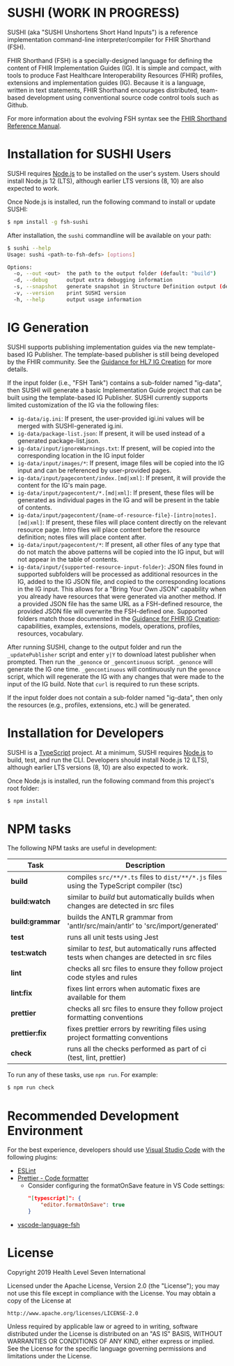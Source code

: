 # SUSHI (WORK IN PROGRESS)

SUSHI (aka "SUSHI Unshortens Short Hand Inputs") is a reference implementation command-line interpreter/compiler for FHIR Shorthand (FSH).

FHIR Shorthand (FSH) is a specially-designed language for defining the content of FHIR Implementation Guides (IG). It is simple and compact, with tools to produce Fast Healthcare Interoperability Resources (FHIR) profiles, extensions and implementation guides (IG). Because it is a language, written in text statements, FHIR Shorthand encourages distributed, team-based development using conventional source code control tools such as Github.

For more information about the evolving FSH syntax see the [FHIR Shorthand Reference Manual](https://build.fhir.org/ig/HL7/fhir-shorthand/).

# Installation for SUSHI Users

SUSHI requires [Node.js](https://nodejs.org/) to be installed on the user's system.  Users should install Node.js 12 (LTS), although earlier LTS versions (8, 10) are also expected to work.

Once Node.js is installed, run the following command to install or update SUSHI:

```sh
$ npm install -g fsh-sushi
```

After installation, the `sushi` commandline will be available on your path:

```sh
$ sushi --help
Usage: sushi <path-to-fsh-defs> [options]

Options:
  -o, --out <out>  the path to the output folder (default: "build")
  -d, --debug      output extra debugging information
  -s, --snapshot   generate snapshot in Structure Definition output (default: false)
  -v, --version    print SUSHI version
  -h, --help       output usage information
```

# IG Generation

SUSHI supports publishing implementation guides via the new template-based IG Publisher.  The template-based publisher is still being developed by the FHIR community.  See the [Guidance for HL7 IG Creation](https://build.fhir.org/ig/FHIR/ig-guidance/) for more details.

If the input folder (i.e., "FSH Tank") contains a sub-folder named "ig-data", then SUSHI will generate a basic Implementation Guide project that can be built using the template-based IG Publisher.  SUSHI currently supports limited customization of the IG via the following files:

* `ig-data/ig.ini`: If present, the user-provided igi.ini values will be merged with SUSHI-generated ig.ini.
* `ig-data/package-list.json`: If present, it will be used instead of a generated package-list.json.
* `ig-data/input/ignoreWarnings.txt`: If present, will be copied into the corresponding location in the IG input folder
* `ig-data/input/images/*`: If present, image files will be copied into the IG input and can be referenced by user-provided pages.
* `ig-data/input/pagecontent/index.[md|xml]`: If present, it will provide the content for the IG's main page.
* `ig-data/input/pagecontent/*.[md|xml]`: If present, these files will be generated as individual pages in the IG and will be present in the table of contents.
* `ig-data/input/pagecontent/{name-of-resource-file}-[intro|notes].[md|xml]`: If present, these files will place content directly on the relevant resource page. Intro files will place content before the resource definition; notes files will place content after.
* `ig-data/input/pagecontent/*`: If present, all other files of any type that do not match the above patterns will be copied into the IG input, but will not appear in the table of contents.
* `ig-data/input/{supported-resource-input-folder}`: JSON files found in supported subfolders will be processed as additional resources in the IG, added to the IG JSON file, and copied to the corresponding locations in the IG input. This allows for a "Bring Your Own JSON" capability when you already have resources that were generated via another method. If a provided JSON file has the same URL as a FSH-defined resource, the provided JSON file will overwrite the FSH-defined one. Supported folders match those documented in the [Guidance for FHIR IG Creation](https://build.fhir.org/ig/FHIR/ig-guidance/using-templates.html#root.input): capabilities, examples, extensions, models, operations, profiles, resources, vocabulary.

After running SUSHI, change to the output folder and run the `_updatePublisher` script and enter `y|Y` to download latest publisher when prompted. Then run the `_genonce` or `_gencontinuous` script.
`_genonce` will generate the IG one time. `_gencontinuous` will continuously run the `genonce` script, which will regenerate the IG with any changes that were made to the input of the IG build.
Note that `curl` is required to run these scripts.

If the input folder does not contain a sub-folder named "ig-data", then only the resources (e.g., profiles, extensions, etc.) will be generated.

# Installation for Developers

SUSHI is a [TypeScript](https://www.typescriptlang.org/) project.  At a minimum, SUSHI requires [Node.js](https://nodejs.org/) to build, test, and run the CLI.  Developers should install Node.js 12 (LTS), although earlier LTS versions (8, 10) are also expected to work.

Once Node.js is installed, run the following command from this project's root folder:

```sh
$ npm install
```

# NPM tasks

The following NPM tasks are useful in development:

| Task | Description |
| ---- | ----------- |
| **build** | compiles `src/**/*.ts` files to `dist/**/*.js` files using the TypeScript compiler (tsc) |
| **build:watch** | similar to _build_ but automatically builds when changes are detected in src files |
| **build:grammar** | builds the ANTLR grammar from 'antlr/src/main/antlr' to 'src/import/generated' |
| **test** | runs all unit tests using Jest |
| **test:watch** | similar to _test_, but automatically runs affected tests when changes are detected in src files |
| **lint** | checks all src files to ensure they follow project code styles and rules |
| **lint:fix** | fixes lint errors when automatic fixes are available for them |
| **prettier** | checks all src files to ensure they follow project formatting conventions |
| **prettier:fix** | fixes prettier errors by rewriting files using project formatting conventions |
| **check** | runs all the checks performed as part of ci (test, lint, prettier) |

To run any of these tasks, use `npm run`.  For example:

```sh
$ npm run check
```

# Recommended Development Environment

For the best experience, developers should use [Visual Studio Code](https://code.visualstudio.com/) with the following plugins:

* [ESLint](https://marketplace.visualstudio.com/items?itemName=dbaeumer.vscode-eslint)
* [Prettier - Code formatter](https://marketplace.visualstudio.com/items?itemName=esbenp.prettier-vscode)
  * Consider configuring the formatOnSave feature in VS Code settings:
    ```json
    "[typescript]": {
        "editor.formatOnSave": true
    }
    ```
* [vscode-language-fsh](https://marketplace.visualstudio.com/items?itemName=kmahalingam.vscode-language-fsh)

# License

Copyright 2019 Health Level Seven International

Licensed under the Apache License, Version 2.0 (the "License");
you may not use this file except in compliance with the License.
You may obtain a copy of the License at

    http://www.apache.org/licenses/LICENSE-2.0

Unless required by applicable law or agreed to in writing, software
distributed under the License is distributed on an "AS IS" BASIS,
WITHOUT WARRANTIES OR CONDITIONS OF ANY KIND, either express or implied.
See the License for the specific language governing permissions and
limitations under the License.